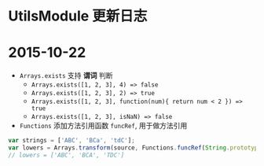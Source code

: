 # UtilsModule 更新日志

# 2015-10-22
+ `Arrays.exists` 支持 **谓词** 判断
    - `Arrays.exists([1, 2, 3], 4) => false`
    - `Arrays.exists([1, 2, 3], 2) => true`
    - `Arrays.exists([1, 2, 3], function(num){ return num < 2 }) => true`
    - `Arrays.exists([1, 2, 3], isNaN) => false`
+ `Functions` 添加方法引用函数 `funcRef`, 用于做方法引用 
```javascript
var strings = ['ABC', 'BCa', 'tdC'];
var lowers = Arrays.transform(source, Functions.funcRef(String.prototype.toLowerCase);
// lowers = ['ABC', 'BCA', 'TDC']
```